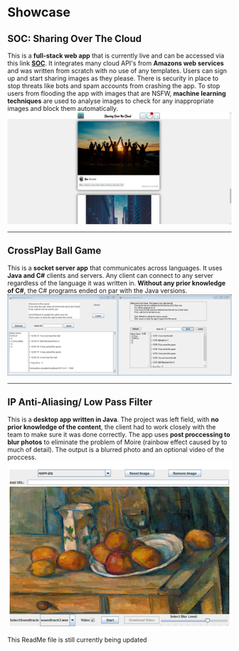 # Showcase
## SOC: Sharing Over The Cloud
This is a **full-stack web app** that is currently live and can be accessed via this link **[SOC](http://ec2-3-9-176-86.eu-west-2.compute.amazonaws.com/SOC/)**. It integrates many cloud API's from **Amazons web services** and was written from scratch with no use of any templates. Users can sign up and start sharing images as they please.  There is security in place to stop threats like bots and spam accounts from crashing the app. To stop users from flooding the app with images that are NSFW, **machine learning techniques** are used to analyse images to check for any inappropriate images and block them automatically.  
![SOC app home page](https://github.com/SamAbley/Showcase/blob/master/ReadME%20Images/SOC/Home%20page.png?raw=true)

---
## CrossPlay Ball Game
This is a **socket server app** that communicates across languages. It uses **Java and C#** clients and servers. Any client can connect to any server regardless of the language it was written in. **Without any prior knowledge of C#**, the C# programs ended on par with the Java versions.  
![Clients in a game](https://github.com/SamAbley/Showcase/blob/master/ReadME%20Images/Crossplay%20game/Clients.png?raw=true)

---
## IP Anti-Aliasing/ Low Pass Filter
This is a **desktop app written in Java**. The project was left field, with **no prior knowledge of the content**, the client had to work closely with the team to make sure it was done correctly. The app uses **post proccessing to blur photos** to eliminate the problem of Moire (rainbow effect caused by to much of detail). The output is a blurred photo and an optional video of the proccess.  
![App](https://github.com/SamAbley/Showcase/blob/master/ReadME%20Images/IP%20Anti-Aliasing%20Filter/App.png?raw=true)

This ReadMe file is still currently being updated
